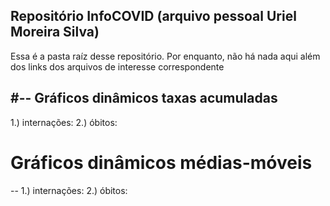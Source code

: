 ## Repositório InfoCOVID (arquivo pessoal Uriel Moreira Silva)

Essa é a pasta raíz desse repositório. Por enquanto, não há nada aqui além dos links dos arquivos de interesse correspondente

#-- Gráficos dinâmicos taxas acumuladas
--
1.) internações: 
2.) óbitos: 

# Gráficos dinâmicos médias-móveis
--
1.) internações: 
2.) óbitos: 


